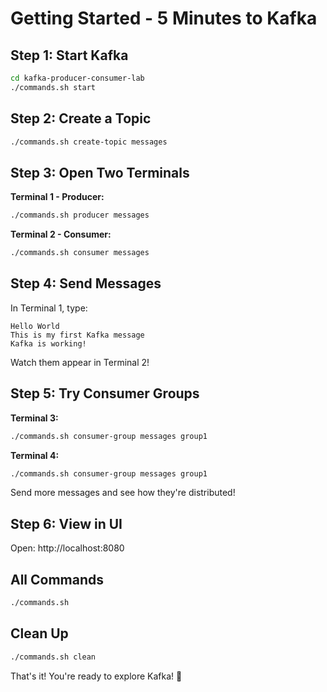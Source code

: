 # Getting Started - 5 Minutes to Kafka

## Step 1: Start Kafka
```bash
cd kafka-producer-consumer-lab
./commands.sh start
```

## Step 2: Create a Topic
```bash
./commands.sh create-topic messages
```

## Step 3: Open Two Terminals

**Terminal 1 - Producer:**
```bash
./commands.sh producer messages
```

**Terminal 2 - Consumer:**
```bash
./commands.sh consumer messages
```

## Step 4: Send Messages
In Terminal 1, type:
```
Hello World
This is my first Kafka message
Kafka is working!
```

Watch them appear in Terminal 2!

## Step 5: Try Consumer Groups
**Terminal 3:**
```bash
./commands.sh consumer-group messages group1
```

**Terminal 4:**
```bash
./commands.sh consumer-group messages group1
```

Send more messages and see how they're distributed!

## Step 6: View in UI
Open: http://localhost:8080

## All Commands
```bash
./commands.sh
```

## Clean Up
```bash
./commands.sh clean
```

That's it! You're ready to explore Kafka! 🚀
